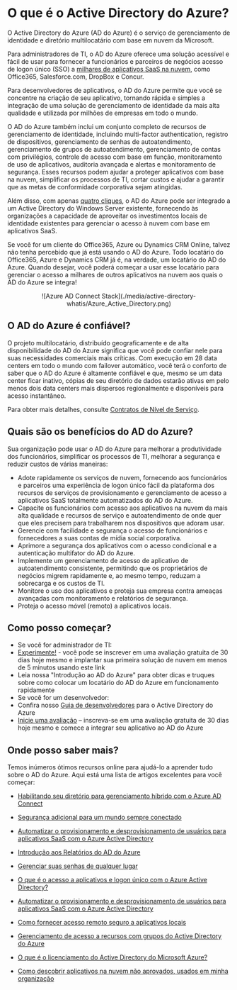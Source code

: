 <properties
    pageTitle="O que é o Active Directory do Azure?"
    description="Use o Active Directory do Azure para estender suas identidades locais existentes para a nuvem ou desenvolva aplicativos integrados do AD do Azure."
    services="active-directory"
    documentationCenter=""
    authors="markusvi"
    manager="stevenpo"
    editor=""/>

<tags
    ms.service="active-directory"
    ms.workload="identity"
    ms.tgt_pltfrm="na"
    ms.devlang="na"
    ms.topic="article"
    ms.date="01/14/2016"
    ms.author="markusvi"/>


# O que é o Active Directory do Azure?





O Active Directory do Azure (AD do Azure) é o serviço de gerenciamento de identidade e diretório multilocatário com base em nuvem da Microsoft.

Para administradores de TI, o AD do Azure oferece uma solução acessível e fácil de usar para fornecer a funcionários e parceiros de negócios acesso de logon único (SSO) a [milhares de aplicativos SaaS na nuvem](http://blogs.technet.com/b/ad/archive/2014/09/03/50-saas-apps-now-support-federation-with-azure-ad.aspx), como Office365, Salesforce.com, DropBox e Concur.

Para desenvolvedores de aplicativos, o AD do Azure permite que você se concentre na criação de seu aplicativo, tornando rápida e simples a integração de uma solução de gerenciamento de identidade da mais alta qualidade e utilizada por milhões de empresas em todo o mundo.

O AD do Azure também inclui um conjunto completo de recursos de gerenciamento de identidade, incluindo multi-factor authentication, registro de dispositivos, gerenciamento de senhas de autoatendimento, gerenciamento de grupos de autoatendimento, gerenciamento de contas com privilégios, controle de acesso com base em função, monitoramento de uso de aplicativos, auditoria avançada e alertas e monitoramento de segurança. Esses recursos podem ajudar a proteger aplicativos com base na nuvem, simplificar os processos de TI, cortar custos e ajudar a garantir que as metas de conformidade corporativa sejam atingidas.

Além disso, com apenas [quatro cliques](http://blogs.technet.com/b/ad/archive/2014/08/04/connecting-ad-and-azure-ad-only-4-clicks-with-azure-ad-connect.aspx), o AD do Azure pode ser integrado a um Active Directory do Windows Server existente, fornecendo às organizações a capacidade de aproveitar os investimentos locais de identidade existentes para gerenciar o acesso à nuvem com base em aplicativos SaaS.

Se você for um cliente do Office365, Azure ou Dynamics CRM Online, talvez não tenha percebido que já está usando o AD do Azure. Todo locatário do Office365, Azure e Dynamics CRM já é, na verdade, um locatário do AD do Azure. Quando desejar, você poderá começar a usar esse locatário para gerenciar o acesso a milhares de outros aplicativos na nuvem aos quais o AD do Azure se integra!





<center>![Azure AD Connect Stack](./media/active-directory-whatis/Azure_Active_Directory.png) </center>


## O AD do Azure é confiável?

O projeto multilocatário, distribuído geograficamente e de alta disponibilidade do AD do Azure significa que você pode confiar nele para suas necessidades comerciais mais críticas. Com execução em 28 data centers em todo o mundo com failover automático, você terá o conforto de saber que o AD do Azure é altamente confiável e que, mesmo se um data center ficar inativo, cópias de seu diretório de dados estarão ativas em pelo menos dois data centers mais dispersos regionalmente e disponíveis para acesso instantâneo.

Para obter mais detalhes, consulte [Contratos de Nível de Serviço](https://azure.microsoft.com/support/legal/sla/).



## Quais são os benefícios do AD do Azure?

Sua organização pode usar o AD do Azure para melhorar a produtividade dos funcionários, simplificar os processos de TI, melhorar a segurança e reduzir custos de várias maneiras:

-	Adote rapidamente os serviços de nuvem, fornecendo aos funcionários e parceiros uma experiência de logon único fácil da plataforma dos recursos de serviços de provisionamento e gerenciamento de acesso a aplicativos SaaS totalmente automatizados do AD do Azure.
-	Capacite os funcionários com acesso aos aplicativos na nuvem da mais alta qualidade e recursos de serviço e autoatendimento de onde quer que eles precisem para trabalharem nos dispositivos que adoram usar.
-	Gerencie com facilidade e segurança o acesso de funcionários e fornecedores a suas contas de mídia social corporativa.
-	Aprimore a segurança dos aplicativos com o acesso condicional e a autenticação multifator do AD do Azure.
-	Implemente um gerenciamento de acesso de aplicativo de autoatendimento consistente, permitindo que os proprietários de negócios migrem rapidamente e, ao mesmo tempo, reduzam a sobrecarga e os custos de TI.
-	Monitore o uso dos aplicativos e proteja sua empresa contra ameaças avançadas com monitoramento e relatórios de segurança.
-	Proteja o acesso móvel (remoto) a aplicativos locais.






## Como posso começar?
-	Se você for administrador de TI:
 - [Experimente!](https://azure.microsoft.com/trial/get-started-active-directory/) - você pode se inscrever em uma avaliação gratuita de 30 dias hoje mesmo e implantar sua primeira solução de nuvem em menos de 5 minutos usando este link
 - Leia nossa "Introdução ao AD do Azure" para obter dicas e truques sobre como colocar um locatário do AD do Azure em funcionamento rapidamente
-	Se você for um desenvolvedor:
 - Confira nosso [Guia de desenvolvedores](active-directory-developers-guide.md) para o Active Directory do Azure 
 - [Inicie uma avaliação](https://azure.microsoft.com/trial/get-started-active-directory/) – inscreva-se em uma avaliação gratuita de 30 dias hoje mesmo e comece a integrar seu aplicativo ao AD do Azure



## Onde posso saber mais?

Temos inúmeros ótimos recursos online para ajudá-lo a aprender tudo sobre o AD do Azure. Aqui está uma lista de artigos excelentes para você começar:


- [Habilitando seu diretório para gerenciamento híbrido com o Azure AD Connect](active-directory-aadconnect.md)

- [Segurança adicional para um mundo sempre conectado](multi-factor-authentication.md)

- [Automatizar o provisionamento e desprovisionamento de usuários para aplicativos SaaS com o Azure Active Directory](active-directory-saas-app-provisioning.md)

- [Introdução aos Relatórios do AD do Azure](active-directory-reporting-getting-started.md)

- [Gerenciar suas senhas de qualquer lugar](articles/active-directory-passwords.md)

- [O que é o acesso a aplicativos e logon único com o Azure Active Directory?](active-directory-appssoaccess-whatis.md)

- [Automatizar o provisionamento e desprovisionamento de usuários para aplicativos SaaS com o Azure Active Directory](active-directory-saas-app-provisioning.md)

- [Como fornecer acesso remoto seguro a aplicativos locais](active-directory-application-proxy-get-started.md)

- [Gerenciamento de acesso a recursos com grupos do Active Directory do Azure](active-directory-manage-groups.md)

- [O que é o licenciamento do Active Directory do Microsoft Azure?](active-directory-licensing-what-is.md)

- [Como descobrir aplicativos na nuvem não aprovados, usados em minha organização](active-directory-cloudappdiscovery-whatis.md)

<!---HONumber=AcomDC_0121_2016-->